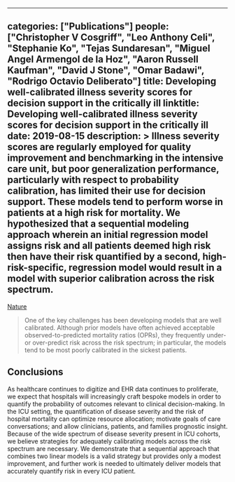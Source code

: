 
---
categories: ["Publications"]
people: ["Christopher V Cosgriff", "Leo Anthony Celi", "Stephanie Ko", "Tejas Sundaresan", "Miguel Angel Armengol de la Hoz", "Aaron Russell Kaufman", "David J Stone", "Omar Badawi", "Rodrigo Octavio Deliberato"]
title: Developing well-calibrated illness severity scores for decision support in the critically ill
linktitle: Developing well-calibrated illness severity scores for decision support in the critically ill
date: 2019-08-15
description: >
 Illness severity scores are regularly employed for quality improvement and benchmarking in the intensive care unit, but poor generalization performance, particularly with respect to probability calibration, has limited their use for decision support. These models tend to perform worse in patients at a high risk for mortality. We hypothesized that a sequential modeling approach wherein an initial regression model assigns risk and all patients deemed high risk then have their risk quantified by a second, high-risk-specific, regression model would result in a model with superior calibration across the risk spectrum.
---

<a href="https://www.nature.com/articles/s41746-019-0153-6" target="_blank">Nature</a>

>One of the key challenges has been developing models that are well calibrated. Although prior models have often achieved acceptable observed-to-predicted mortality ratios (OPRs), they frequently under- or over-predict risk across the risk spectrum; in particular, the models tend to be most poorly calibrated in the sickest patients.

## Conclusions

As healthcare continues to digitize and EHR data continues to proliferate, we expect that hospitals will increasingly craft bespoke models in order to quantify the probability of outcomes relevant to clinical decision-making. In the ICU setting, the quantification of disease severity and the risk of hospital mortality can optimize resource allocation; motivate goals of care conversations; and allow clinicians, patients, and families prognostic insight. Because of the wide spectrum of disease severity present in ICU cohorts, we believe strategies for adequately calibrating models across the risk spectrum are necessary. We demonstrate that a sequential approach that combines two linear models is a valid strategy but provides only a modest improvement, and further work is needed to ultimately deliver models that accurately quantify risk in every ICU patient.